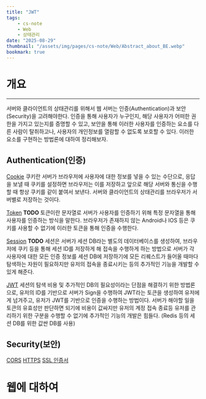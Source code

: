 ```yaml
---
title: "JWT"
tags:
    - cs-note
    - Web
    - 상태관리
date: "2025-08-29"
thumbnail: "/assets/img/pages/cs-note/Web/Abstract_about_BE.webp"
bookmark: true
---
```


# 개요
---

서버와 클라이언트의 상태관리를 위해서 웹 서버는 인증(Authentication)과 보안(Security)을 고려해야한다. 인증을 통해 사용자가 누구인지, 해당 사용자가 어떠한 권한을 가지고 있는지를 증명할 수 있고, 보안을 통해 이러한 사용자를 인증하는 요소를 다른 사람이 탈취하고나, 사용자의 개인정보를 열람할 수 없도록 보호할 수 있다. 이러한 요소를 구현하는 방법론에 대하여 정리해보자.

## Authentication(인증)

[Cookie]()
쿠키란 서버가 브라우저에 사용자에 대한 정보를 넣을 수 있는 수단으로, 응답을 보낼 때 쿠키를 설정하면 브라우저는 이를 저장하고 앞으로 해당 서버와 통신을 수행할 때 항상 쿠키를 같이 붙여서 보낸다. 서버와 클라이언트의 상태관리를 브라우저가 서버별로 저장하는 것이다.

[Token]() **TODO**
토큰이란 문자열로 서버가 사용자를 인증하기 위해 특정 문자열을 통해 사용자를 인증하는 방식을 말한다. 브라우저가 존재하지 않는 Android나 IOS 등은 쿠키를 사용할 수 없기에 이러한 토큰을 통해 인증을 수행한다.

[Session]() **TODO**
세션은 서버가 세션 DB라는 별도의 데이터베이스를 생성하여, 브라우저에 쿠키 등을 통해 세션 ID를 저장하게 해 접속을 수행하게 하는 방법으로 서버가 각 사용자에 대한 모든 인증 정보를 세션 DB에 저장하기에 모든 리퀘스트가 들어올 때마다 탐색하는 자원이 필요하지만 유저의 접속을 종료시키는 등의 추가적인 기능을 개발할 수 있게 해준다.

[JWT](/_pages/cs-note/Web/상태관리/JWT.md)
세션의 탐색 비용 및 추가적인 DB의 필요성이라는 단점을 해결하기 위한 방법론으로, 유저의 ID를 기반으로 서버가 Sign을 수행하여 JWT라는 토큰을 생성하여 유저에게 넘겨주고, 유저가 JWT를 기반으로 인증을 수행하는 방법이다. 서버가 해야할 일을 토큰의 유효성만 판단하면 되기에 비용이 값싸지만 유저의 계정 접속 종료등 유저를 관리하기 위한 구분을 수행할 수 없기에 추가적인 기능의 개발은 힘들다. (Redis 등의 세션 DB를 위한 값싼 DB를 사용)

## Security(보안)

[CORS]()
[HTTPS]()
[SSL 인증서]()
# 웹에 대하여